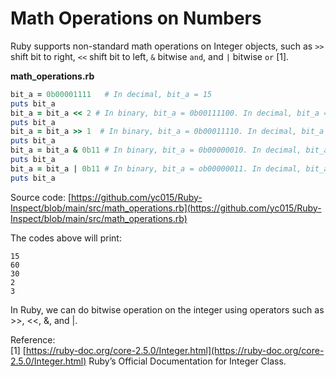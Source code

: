 # Math Operations on Numbers

Ruby supports non-standard math operations on Integer objects, such as `>>` shift bit to right, `<<` shift bit to left, `&` bitwise `and`, and `|` bitwise `or` [1].

**math_operations.rb**
```ruby
bit_a = 0b00001111   # In decimal, bit_a = 15
puts bit_a
bit_a = bit_a << 2 # In binary, bit_a = 0b00111100. In decimal, bit_a = 60.
puts bit_a
bit_a = bit_a >> 1  # In binary, bit_a = 0b00011110. In decimal, bit_a = 30
puts bit_a
bit_a = bit_a & 0b11 # In binary, bit_a = 0b00000010. In decimal, bit_a = 2
puts bit_a
bit_a = bit_a | 0b11 # In binary, bit_a = ob00000011. In decimal, bit_a = 3
puts bit_a
```

Source code: [https://github.com/yc015/Ruby-Inspect/blob/main/src/math_operations.rb](https://github.com/yc015/Ruby-Inspect/blob/main/src/math_operations.rb)

The codes above will print:  

    15
    60
    30
    2
    3
    
In Ruby, we can do bitwise operation on the integer using operators such as >>, <<, &, and |.

Reference:  
[1] [https://ruby-doc.org/core-2.5.0/Integer.html](https://ruby-doc.org/core-2.5.0/Integer.html) Ruby’s Official Documentation for Integer Class.